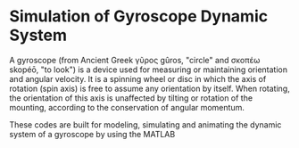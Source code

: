 # Simulation of Gyroscope Dynamic System

A gyroscope (from Ancient Greek γῦρος gûros, "circle" and σκοπέω skopéō, "to look") is a device used for measuring or maintaining orientation and angular velocity. It is a spinning wheel or disc in which the axis of rotation (spin axis) is free to assume any orientation by itself. When rotating, the orientation of this axis is unaffected by tilting or rotation of the mounting, according to the conservation of angular momentum.

These codes are built for modeling, simulating and animating the dynamic system of a gyroscope by using the MATLAB

